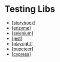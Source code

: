 # Testing Libs

- [[storybook]]
- [[enzyme]]
- [[selenium]]
- [[jest]]
- [[playright]]
- [[pupeteer]]
- [[cypress]]

[//begin]: # "Autogenerated link references for markdown compatibility"
[storybook]: storybook "Storybook v6"
[enzyme]: enzyme "Enzyme"
[selenium]: selenium "Selenium"
[jest]: jest "Jest"
[playright]: playright "Playright"
[pupeteer]: pupeteer "Pupeteer"
[cypress]: cypress "Cypress"
[//end]: # "Autogenerated link references"
